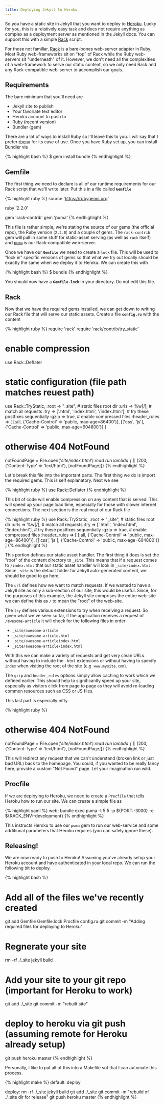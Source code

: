 ```yaml
---
title: Deploying Jekyll to Heroku
---
```


So you have a static site in Jekyll that you want to deploy to
[Heroku][heroku]. Lucky for you, this is a relatively easy task and does not
require anything as complex as a deployment server as mentioned in the
Jekyll docs. You can support this with a simple [Rack][rack] script.

For those not familiar, [Rack][rack] is a bare-bones web-server adapter in
Ruby. Most Ruby web-frameworks sit on "top" of Rack while the Ruby web-servers
sit "underneath" of it. However, we don't need all the complexities of a web-framework
to serve our static content, so we only need Rack and any Rack-compatible
web-server to accomplish our goals.

## Requirements

The bare minimum that you'll need are

+ Jekyll site to publish
+ Your favoriate text editor
+ Heroku account to push to
+ Ruby (recent version)
+ Bundler (gem)

There are a lot of ways to install Ruby so I'll leave this to you. I will
say that I prefer [rbenv][rbenv] for its ease of use. Once you have Ruby
set up, you can install Bundler via

{% highlight bash %}
$ gem install bundle
{% endhighlight %}

## Gemfile

The first thing we need to declare is all of our runtime requirements for our Rack
script that we'll write later. Put this in a file called __`Gemfile`__

{% highlight ruby %}
source 'https://rubygems.org'

ruby '2.2.0'

gem 'rack-contrib'
gem 'puma'
{% endhighlight %}

This file is rather simple, we're stating the source of our gems (the official repo),
the Ruby version (`2.2.0`) and a couple of gems. The `rack-contrib` gem will pull in
some stuff for static-asset serving (as well as `rack` itself) and [`puma`][puma] is
our Rack-compatible web-server.

Once we have our __`Gemfile`__ we need to create a `lock` file. This will be used
to "lock in" specific versions of gems so that what we try out locally should be
exactly the same when we deploy it to Heroku. We can create this with

{% highlight bash %}
$ bundle
{% endhighlight %}

You should now have a __`Gemfile.lock`__ in your directory. Do not edit this file.

## Rack

Now that we have the required gems installed, we can get down to writing our Rack
file that will serve our static assets. Create a file __`config.ru`__ with the
content

{% highlight ruby %}
require 'rack'
require 'rack/contrib/try_static'

# enable compression
use Rack::Deflater

# static configuration (file path matches reuest path)
use Rack::TryStatic,
      :root => "_site",  # static files root dir
      :urls => %w[/],    # match all requests
      :try => ['.html', 'index.html', '/index.html'], # try these postfixes sequentially
      :gzip => true,     # enable compressed files
      :header_rules => [
        [:all, {'Cache-Control' => 'public, max-age=86400'}],
        [['css', 'js'], {'Cache-Control' => 'public, max-age=604800'}]
      ]

# otherwise 404 NotFound
notFoundPage = File.open('_site/index.html').read
run lambda { |_| [200, {'Content-Type' => 'text/html'}, [notFoundPage]]}
{% endhighlight %}

Let's break this file into the important parts. The first thing we do is import
the required gems. This is self explanatory. Next we see

{% highlight ruby %}
use Rack::Deflater
{% endhighlight %}

This bit of code will enable compression on any content that is served. This will speed up
your page load time, especially for those with slower internet connections. The next section
is the real meat of our Rack file

{% highlight ruby %}
use Rack::TryStatic,
      :root => "_site",  # static files root dir
      :urls => %w[/],    # match all requests
      :try => ['.html', 'index.html', '/index.html'], # try these postfixes sequentially
      :gzip => true,     # enable compressed files
      :header_rules => [
        [:all, {'Cache-Control' => 'public, max-age=86400'}],
        [['css', 'js'], {'Cache-Control' => 'public, max-age=604800'}]
      ]
{% endhighlight %}

This portion defines our static asset handler. The first thing it does is set the "root" of the
content directory to `_site`. This means that if a request comes to `/index.html` that our static
asset handler will look in `_site/index.html`. Since `_site` is the default folder for Jekyll
auto-generated content, we should be good to go here.

The `url` defines how we want to match requests. If we wanted to have a Jekyll site as only a
sub-section of our site, this would be useful. Since, for the purposes of this example, the Jekyll
site comprises the entire web-site we can define this as `/` to mean the "root" of the web-site.

The `try` defines various extensions to try when receiving a request. So given what we've seen so
far, if the application receives a request of `/awesome-article` it will check for the following
files in order

+ `_site/awesome-article`
+ `_site/awesome-article.html`
+ `_site/awesome-articleindex.html`
+ `_site/awesome-article/index.html`

With this we can make a variety of requests and get very clean URLs without having to include the
`.html` extensions or without having to specify `index` when visiting the root of the site (e.g.
`www.mysite.com`).

The `gzip` and `header_rules` options simply allow caching to work which we defined earlier. This
should help to significantly speed up your site, especially as visitors click from page to page as
they will avoid re-loading common resources such as CSS or JS files.

This last part is especially nifty.

{% highlight ruby %}
# otherwise 404 NotFound
notFoundPage = File.open('_site/index.html').read
run lambda { |_| [200, {'Content-Type' => 'text/html'}, [notFoundPage]]}
{% endhighlight %}

This will redirect any request that we can't understand (broken link or just bad URL) back to the
homepage. You could, if you wanted to be really fancy here, provide a custom "Not Found" page. Let
your imagination run wild.

## Procfile

If we are deploying to Heroku, we need to create a `Procfile` that tells Heroku how to run our site.
We can create a simple file as

{% highlight yaml %}
web: bundle exec puma -t 5:5 -p ${PORT:-3000} -e ${RACK_ENV:-development}
{% endhighlight %}

This instructs Heroku to use our `puma` gem to run our web-service and some additional parameters that
Heroku requires (you can safely ignore these).

## Releasing!

We are now ready to push to Heroku! Assuming you've already setup your Heroku account and have
authenticated in your local repo. We can run the following bit to deploy.

{% highlight bash %}
# Add all of the files we've recently created
git add Gemfile Gemfile.lock Procfile config.ru
git commit -m "Adding required files for deploying to Heroku"

# Regnerate your site
rm -rf ./_site
jekyll build

# Add your site to your git repo (important for Heroku to work)
git add ./_site
git commit -m "rebuilt site"

# deploy to heroku via git push (assuming remote for Heroku already setup)
git push heroku master
{% endhighlight %}

Personally, I like to put all of this into a Makefile sot that I can automate this process.

{% highlight make %}
default: deploy

deploy:
	rm -rf ./_site
	jekyll build
	git add ./_site
	git commit -m "rebuild of ./_site dir for release"
	git push heroku master
{% endhighlight %}



  [heroku]: http://www.heroku.com/
  [rack]: http://rack.github.io/
  [rbenv]: https://github.com/rbenv/rbenv
  [puma]: http://puma.io/
